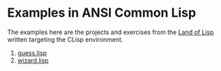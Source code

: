 # Examples in ANSI Common Lisp

The examples here are the projects and exercises from the [Land of Lisp](http://landoflisp.com) written targeting the CLisp environment.

1. [guess.lisp](guess.lisp)
2. [wizard.lisp](wizard.lisp)
